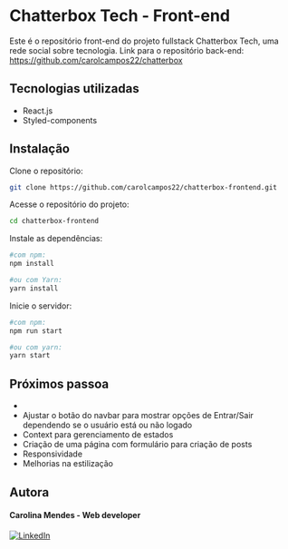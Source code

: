 # Chatterbox Tech - Front-end

Este é o repositório front-end do projeto fullstack Chatterbox Tech, uma rede social sobre tecnologia.
Link para o repositório back-end: https://github.com/carolcampos22/chatterbox

## Tecnologias utilizadas
 - React.js
 - Styled-components

## Instalação
Clone o repositório:
 ```bash
 git clone https://github.com/carolcampos22/chatterbox-frontend.git
 ```

Acesse o repositório do projeto: 
```bash
cd chatterbox-frontend

```

Instale as dependências:
```bash
#com npm:
npm install

#ou com Yarn:
yarn install
```

Inicie o servidor:
```bash
#com npm:
npm run start

#ou com yarn:
yarn start
```

<!-- ## Site 
https://labeddit-frontend-delta.vercel.app -->

<!-- ## Layout

1. Página de login:

![](./src//assets//screenshots/login-page.png)

2. Página de cadastro:

![](./src/assets/screenshots/signup-page.png)

3. Página de posts:

![](./src/assets/screenshots/posts-page.png)

4. Página de comentários:

![](./src/assets/screenshots/comments-page.png) -->

## Próximos passoa
- 
- Ajustar o botão do navbar para mostrar opções de Entrar/Sair dependendo se o usuário está ou não logado
- Context para gerenciamento de estados
- Criação de uma página com formulário para criação de posts
- Responsividade
- Melhorias na estilização

## Autora

#### Carolina Mendes - Web developer
[![LinkedIn](https://img.shields.io/badge/LinkedIn-000?style=for-the-badge&logo=linkedin&logoColor=0E76A8)](https://www.linkedin.com/in/dev-carolina-mendes/)
